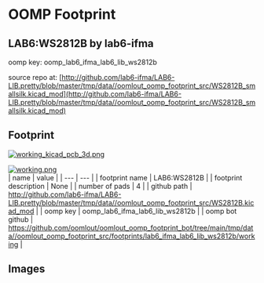 # OOMP Footprint  
## LAB6:WS2812B  by lab6-ifma  
  
oomp key: oomp_lab6_ifma_lab6_lib_ws2812b  
  
source repo at: [http://github.com/lab6-ifma/LAB6-LIB.pretty/blob/master/tmp/data//oomlout_oomp_footprint_src/WS2812B_smallsilk.kicad_mod](http://github.com/lab6-ifma/LAB6-LIB.pretty/blob/master/tmp/data//oomlout_oomp_footprint_src/WS2812B_smallsilk.kicad_mod)  
## Footprint  
  
[![working_kicad_pcb_3d.png](working_kicad_pcb_3d_600.png)](working_kicad_pcb_3d.png)  
  
[![working.png](working_600.png)](working.png)  
| name | value | 
| --- | --- | 
| footprint name | LAB6:WS2812B | 
| footprint description | None | 
| number of pads | 4 | 
| github path | http://github.com/lab6-ifma/LAB6-LIB.pretty/blob/master/tmp/data//oomlout_oomp_footprint_src/WS2812B.kicad_mod | 
| oomp key | oomp_lab6_ifma_lab6_lib_ws2812b | 
| oomp bot github | https://github.com/oomlout/oomlout_oomp_footprint_bot/tree/main/tmp/data//oomlout_oomp_footprint_src/footprints/lab6_ifma_lab6_lib_ws2812b/working | 
## Images  

